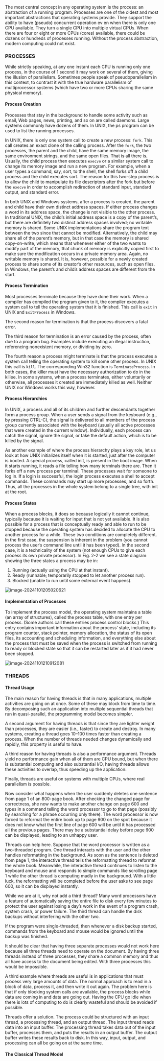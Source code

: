 The most central concept in any operating system is the process: an abstraction of a running program. Processes are one of the oldest and most important abstractions that operating systems provide. They support the ability to have (pseudo) concurrent operation ev en when there is only one CPU available. They turn a single CPU into multiple virtual CPUs. When there are four or eight or more CPUs (cores) available, there could be dozens or hundreds of processes running. Without the process abstraction, modern computing could not exist.

### PROCESSES

While strictly speaking, at any one instant each CPU is running only one process, in the course of 1 second it may work on several of them, giving the illusion of parallelism. Sometimes people speak of pseudoparallelism in this context, to contrast it with the true hardware parallelism of multiprocessor systems (which have two or more CPUs sharing the same physical memory).

#### Process Creation

Processes that stay in the background to handle some activity such as email, Web pages, news, printing, and so on are called daemons. Large systems commonly have dozens of them. In UNIX, the ps program can be used to list the running processes.

In UNIX, there is only one system call to create a new process: `fork`. This call creates an exact clone of the calling process. After the `fork`, the two processes, the parent and the child, have the same memory image, the same environment strings, and the same open files. That is all there is. Usually, the child process then executes `execve` or a similar system call to change its memory image and run a new program. For example, when a user types a command, say, sort, to the shell, the shell forks off a child process and the child executes sort. The reason for this two-step process is to allow the child to manipulate its file descriptors after the fork but before the `execve` in order to accomplish redirection of standard input, standard output, and standard error.

In both UNIX and Windows systems, after a process is created, the parent and child have their own distinct address spaces. If either process changes a word in its address space, the change is not visible to the other process. In traditional UNIX, the child’s initial address space is a copy of the parent’s, but there are definitely two distinct address spaces involved; no writable memory is shared. Some UNIX implementations share the program text between the two since that cannot be modified. Alternatively, the child may share all of the parent’s memory, but in that case the memory is shared copy-on-write, which means that whenever either of the two wants to modify part of the memory, that chunk of memory is explicitly copied first to make sure the modification occurs in a private memory area. Again, no writable memory is shared. It is, however, possible for a newly created process to share some of its creator’s other resources, such as open files. In Windows, the parent’s and child’s address spaces are different from the start.

#### Process Termination

Most processes terminate because they have done their work. When a compiler has compiled the program given to it, the compiler executes a system call to tell the operating system that it is finished. This call is `exit` in UNIX and `ExitProcess` in Windows.

The second reason for termination is that the process discovers a fatal error.

The third reason for termination is an error caused by the process, often due to a program bug. Examples include executing an illegal instruction, referencing nonexistent memory, or dividing by zero.

The fourth reason a process might terminate is that the process executes a system call telling the operating system to kill some other process. In UNIX this call is `kill`. The corresponding Win32 function is `TerminateProcess`. In both cases, the killer must have the necessary authorization to do in the killee. In some systems, when a process terminates, either voluntarily or otherwise, all processes it created are immediately killed as well. Neither UNIX nor Windows works this way, however.

#### Process Hierarchies

In UNIX, a process and all of its children and further descendants together form a process group. When a user sends a signal from the keyboard (e.g., by pressing CTRL-C), the signal is delivered to all members of the process group currently associated with the keyboard (usually all active processes that were created in the current window). Individually, each process can catch the signal, ignore the signal, or take the default action, which is to be killed by the signal.

As another example of where the process hierarchy plays a key role, let us look at how UNIX initializes itself when it is started, just after the computer is booted. A special process, called init, is present in the boot image. When it starts running, it reads a file telling how many terminals there are. Then it forks off a new process per terminal. These processes wait for someone to log in. If a login is successful, the login process executes a shell to accept commands. These commands may start up more processes, and so forth. Thus, all the processes in the whole system belong to a single tree, with init at the root.

#### Process States

When a process blocks, it does so because logically it cannot continue, typically because it is waiting for input that is not yet available. It is also possible for a process that is conceptually ready and able to run to be stopped because the operating system has decided to allocate the CPU to another process for a while. These two conditions are completely different. In the first case, the suspension is inherent in the problem (you cannot process the user’s command line until it has been typed). In the second case, it is a technicality of the system (not enough CPUs to give each process its own private processor). In Fig. 2-2 we see a state diagram showing the three states a process may be in: 

1. Running (actually using the CPU at that instant).
2. Ready (runnable; temporarily stopped to let another process run).
3. Blocked (unable to run until some external event happens).

![image-20241101205020621](./images/image-20241101205020621.png)

#### Implementation of Processes

To implement the process model, the operating system maintains a table (an array of structures), called the process table, with one entry per process. (Some authors call these entries process control blocks.) This entry contains important information about the process’ state, including its program counter, stack pointer, memory allocation, the status of its open files, its accounting and scheduling information, and everything else about the process that must be saved when the process is switched from running to ready or blocked state so that it can be restarted later as if it had never been stopped.

![image-20241101210912081](./images/image-20241101210912081.png)

### THREADS

#### Thread Usage

The main reason for having threads is that in many applications, multiple activities are going on at once. Some of these may block from time to time. By decomposing such an application into multiple sequential threads that run in quasi-parallel, the programming model becomes simpler.

A second argument for having threads is that since they are lighter weight than processes, they are easier (i.e., faster) to create and destroy. In many systems, creating a thread goes 10–100 times faster than creating a process. When the number of threads needed changes dynamically and rapidly, this property is useful to have.

A third reason for having threads is also a performance argument. Threads yield no performance gain when all of them are CPU bound, but when there is substantial computing and also substantial I/O, having threads allows these activities to overlap, thus speeding up the application.

Finally, threads are useful on systems with multiple CPUs, where real parallelism is possible.

Now consider what happens when the user suddenly deletes one sentence from page 1 of an 800-page book. After checking the changed page for correctness, she now wants to make another change on page 600 and types in a command telling the word processor to go to that page (possibly by searching for a phrase occurring only there). The word processor is now forced to reformat the entire book up to page 600 on the spot because it does not know what the first line of page 600 will be until it has processed all the previous pages. There may be a substantial delay before page 600 can be displayed, leading to an unhappy user.

Threads can help here. Suppose that the word processor is written as a two-threaded program. One thread interacts with the user and the other handles reformatting in the background. As soon as the sentence is deleted from page 1, the interactive thread tells the reformatting thread to reformat the whole book. Meanwhile, the interactive thread continues to listen to the keyboard and mouse and responds to simple commands like scrolling page 1 while the other thread is computing madly in the background. With a little luck, the reformatting will be completed before the user asks to see page 600, so it can be displayed instantly.

While we are at it, why not add a third thread? Many word processors have a feature of automatically saving the entire file to disk every few minutes to protect the user against losing a day’s work in the event of a program crash, system crash, or power failure. The third thread can handle the disk backups without interfering with the other two.

If the program were single-threaded, then whenever a disk backup started, commands from the keyboard and mouse would be ignored until the backup was finished.

It should be clear that having three separate processes would not work here because all three threads need to operate on the document. By having three threads instead of three processes, they share a common memory and thus all have access to the document being edited. With three processes this would be impossible.

A third example where threads are useful is in applications that must process very large amounts of data. The normal approach is to read in a block of data, process it, and then write it out again. The problem here is that if only blocking system calls are available, the process blocks while data are coming in and data are going out. Having the CPU go idle when there is lots of computing to do is clearly wasteful and should be avoided if possible.

Threads offer a solution. The process could be structured with an input thread, a processing thread, and an output thread. The input thread reads data into an input buffer. The processing thread takes data out of the input buffer, processes them, and puts the results in an output buffer. The output buffer writes these results back to disk. In this way, input, output, and processing can all be going on at the same time.

#### The Classical Thread Model

